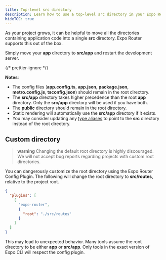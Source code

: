 ```yaml
---
title: Top-level src directory
description: Learn how to use a top-level src directory in your Expo Router project.
hideTOC: true
---
```


As your project grows, it can be helpful to move all the directories containing application code into a single **src** directory. Expo Router supports this out of the box.

Simply move your **app** directory to **src/app** and restart the development server.

{/* prettier-ignore */}

**Notes**:

- The config files (**app.config.ts**, **app.json**, **package.json**, **metro.config.js**, **tsconfig.json**) should remain in the root directory.
- The **src/app** directory takes higher precedence than the root **app** directory. Only the **src/app** directory will be used if you have both.
- The **public** directory should remain in the root directory.
- Static rendering will automatically use the **src/app** directory if it exists.
- You may consider updating any [type aliases](/guides/typescript#path-aliases) to point to the **src** directory instead of the root directory.

## Custom directory

> **warning** Changing the default root directory is highly discouraged. We will not accept bug reports regarding projects with custom root directories.

You can dangerously customize the root directory using the Expo Router Config Plugin. The following will change the root directory to **src/routes**, relative to the project root.

```json app.json
{
  "plugins": [
    [
      "expo-router",
      {
        "root": "./src/routes"
      }
    ]
  ]
}
```

This may lead to unexpected behavior. Many tools assume the root directory to be either **app** or **src/app**. Only tools in the exact version of Expo CLI will respect the config plugin.